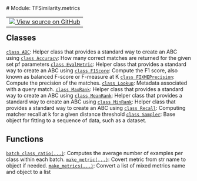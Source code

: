 <div itemscope itemtype="http://developers.google.com/ReferenceObject">
<meta itemprop="name" content="TFSimilarity.metrics" />
<meta itemprop="path" content="Stable" />
</div>
# Module: TFSimilarity.metrics
<!-- Insert buttons and diff -->
<table class="tfo-notebook-buttons tfo-api nocontent" align="left">
<td>
  <a target="_blank" href="https://github.com/tensorflow/similarity/blob/main/tensorflow_similarity/metrics.py">
    <img src="https://www.tensorflow.org/images/GitHub-Mark-32px.png" />
    View source on GitHub
  </a>
</td>
</table>



## Classes
[`class ABC`](../TFSimilarity/distances/ABC.md): Helper class that provides a standard way to create an ABC using
[`class Accuracy`](../TFSimilarity/metrics/Accuracy.md): How many correct matches are returned for the given set pf parameters
[`class EvalMetric`](../TFSimilarity/callbacks/EvalMetric.md): Helper class that provides a standard way to create an ABC using
[`class F1Score`](../TFSimilarity/indexer/F1Score.md): Compute the F1 score, also known as balanced F-score or F-measure at K
[`class FIXMEPrecision`](../TFSimilarity/metrics/FIXMEPrecision.md): Compute the precision of the matches.
[`class Lookup`](../TFSimilarity/indexer/Lookup.md): Metadata associated with a query match.
[`class MaxRank`](../TFSimilarity/metrics/MaxRank.md): Helper class that provides a standard way to create an ABC using
[`class MeanRank`](../TFSimilarity/metrics/MeanRank.md): Helper class that provides a standard way to create an ABC using
[`class MinRank`](../TFSimilarity/metrics/MinRank.md): Helper class that provides a standard way to create an ABC using
[`class Recall`](../TFSimilarity/metrics/Recall.md): Computing matcher recall at k for a given distance threshold
[`class Sampler`](../TFSimilarity/metrics/Sampler.md): Base object for fitting to a sequence of data, such as a dataset.
## Functions
[`batch_class_ratio(...)`](../TFSimilarity/metrics/batch_class_ratio.md): Computes the average number of examples per class within each batch.
[`make_metric(...)`](../TFSimilarity/callbacks/make_metric.md): Covert metric from str name to object if needed.
[`make_metrics(...)`](../TFSimilarity/metrics/make_metrics.md): Convert a list of mixed metrics name and object to a list

